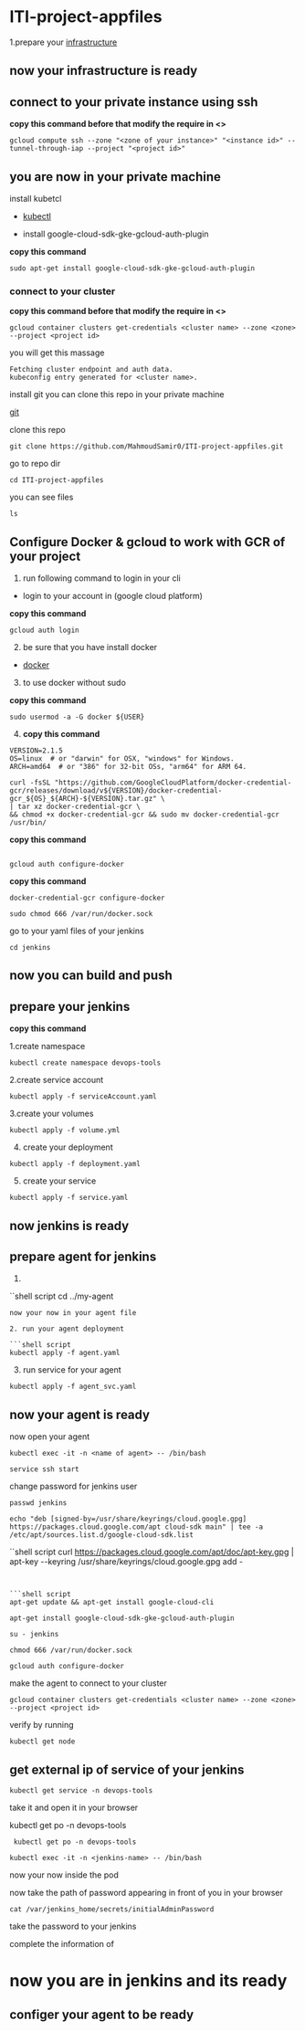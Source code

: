 # ITI-project-appfiles

1.prepare your [infrastructure](https://github.com/MahmoudSamir0/ITI-project-infrastructure) 


## now your infrastructure is ready 

## connect to your private instance using ssh

 **copy this command before that modify the require in <>**


 ```shell script
 gcloud compute ssh --zone "<zone of your instance>" "<instance id>" --tunnel-through-iap --project "<project id>"
```

## you are now in your private machine

install kubetcl 
- [kubectl](https://kubernetes.io/docs/tasks/tools)


- install google-cloud-sdk-gke-gcloud-auth-plugin 

 **copy this command**

```shell script
sudo apt-get install google-cloud-sdk-gke-gcloud-auth-plugin
```


### connect to your cluster

 **copy this command before that modify the require in <>**


```shell script
gcloud container clusters get-credentials <cluster name> --zone <zone> --project <project id>
```

you will get this massage 

```
Fetching cluster endpoint and auth data.
kubeconfig entry generated for <cluster name>.
```


install git you can clone this repo in your private machine

[git](https://www.digitalocean.com/community/tutorials/how-to-install-git-on-debian-10)


clone this repo 

```shell script
git clone https://github.com/MahmoudSamir0/ITI-project-appfiles.git
```

go to repo dir

```shell script
cd ITI-project-appfiles
``` 

you can see files


```shell script
ls 
```



## Configure Docker & gcloud to work with GCR of your project
1. run following command  to login in your cli 
- login to your  account in (google cloud platform)

 **copy this command**

  ```shell script
  gcloud auth login
  ```
2. be sure that you have install docker 
- [docker](https://docs.docker.com/engine/install/)

3.  to use docker without sudo 

 **copy this command**
  
  ```shell script
 sudo usermod -a -G docker ${USER}
```
4.   **copy this command**


  ```shell script
 VERSION=2.1.5
OS=linux  # or "darwin" for OSX, "windows" for Windows.
ARCH=amd64  # or "386" for 32-bit OSs, "arm64" for ARM 64.

curl -fsSL "https://github.com/GoogleCloudPlatform/docker-credential-gcr/releases/download/v${VERSION}/docker-credential-gcr_${OS}_${ARCH}-${VERSION}.tar.gz" \
| tar xz docker-credential-gcr \
&& chmod +x docker-credential-gcr && sudo mv docker-credential-gcr /usr/bin/
```
 **copy this command**

  ```shell script

gcloud auth configure-docker
```
 **copy this command**

```shell script
docker-credential-gcr configure-docker
```
```shell script
sudo chmod 666 /var/run/docker.sock
```
go to your yaml files of your jenkins

```shell script
cd jenkins
```
##  now you can build and push 

## prepare your jenkins 

 **copy this command**

1.create namespace

```shell script
kubectl create namespace devops-tools
```

2.create service account 

```shell script
kubectl apply -f serviceAccount.yaml
```

3.create your volumes

```shell script
kubectl apply -f volume.yml
```
4. create your deployment 

```shell script
kubectl apply -f deployment.yaml
```
5. create your service 

```shell script
kubectl apply -f service.yaml
```
## now jenkins is ready 

## prepare  agent for jenkins

1.

``shell script
cd ../my-agent
```
now your now in your agent file

2. run your agent deployment

```shell script
kubectl apply -f agent.yaml
```

3. run service for your agent

```shell script
kubectl apply -f agent_svc.yaml
```

## now your agent is ready

now open your agent

```shell script
kubectl exec -it -n <name of agent> -- /bin/bash
```

```shell script
service ssh start
```

change password for jenkins user

```shell script
passwd jenkins
```

```shell script
echo "deb [signed-by=/usr/share/keyrings/cloud.google.gpg] https://packages.cloud.google.com/apt cloud-sdk main" | tee -a /etc/apt/sources.list.d/google-cloud-sdk.list
```

``shell script
curl https://packages.cloud.google.com/apt/doc/apt-key.gpg | apt-key --keyring /usr/share/keyrings/cloud.google.gpg add -
```


```shell script
apt-get update && apt-get install google-cloud-cli
```

```shell script
apt-get install google-cloud-sdk-gke-gcloud-auth-plugin

```

```shell script
su - jenkins
```

```shell script
chmod 666 /var/run/docker.sock
```
```shell script
gcloud auth configure-docker
```

make the agent to connect to your cluster

```shell script
gcloud container clusters get-credentials <cluster name> --zone <zone> --project <project id>

```

verify by running 

```shell script
kubectl get node
```
## get external ip of service of your jenkins 

```shell script
kubectl get service -n devops-tools
```
take it and open it in your browser


 kubectl get po -n devops-tools

```shell script
 kubectl get po -n devops-tools
```

```shell script
kubectl exec -it -n <jenkins-name> -- /bin/bash
```

now your now inside the pod

now take the path of password appearing in front of you in your browser

```shell script
cat /var/jenkins_home/secrets/initialAdminPassword
```


take the password to your jenkins

complete the information of 


# now you are in jenkins and its ready


## configer your agent to be ready




























